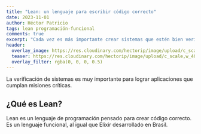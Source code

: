 ```yaml
---
title: "Lean: un lenguaje para escribir código correcto"
date: 2023-11-01
author: Héctor Patricio
tags: lean programación-funcional
comments: true
excerpt: "Cada vez es más importante crear sistemas que estén bien verificados y que provean garantías sobre su funcionamiento. Lean te puede ayudar a lograrlo."
header:
  overlay_image: https://res.cloudinary.com/hectorip/image/upload/c_scale,w_1400/v1702275274/shubham-dhage-ONtKHht3aOE-unsplash_sgwtqx.jpg
  teaser: https://res.cloudinary.com/hectorip/image/upload/c_scale,w_400/v1702275274/shubham-dhage-ONtKHht3aOE-unsplash_sgwtqx.jpg
  overlay_filter: rgba(0, 0, 0, 0.5)
---
```


La verificación de sistemas es muy importante para lograr aplicaciones que cumplan misiones críticas.

## ¿Qué es Lean?

Lean es un lenguaje de programación pensado para crear código correcto. Es un lenguaje funcional, al igual que Elixir desarrollado en Brasil.
